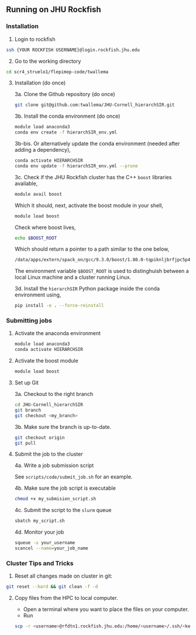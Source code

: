 ## Running on JHU Rockfish

### Installation 

1. Login to rockfish

```bash
ssh {YOUR ROCKFISH USERNAME}@login.rockfish.jhu.edu
```

2. Go to the working directory

```bash
cd scr4_struelo1/flepimop-code/twallema
```

3. Installation (do once)

    3a. Clone the Github repository (do once)

    ```bash
    git clone git@github.com:twallema/JHU-Cornell_hierarchSIR.git
    ```

    3b. Install the conda environment (do once)

    ```bash
    module load anaconda3
    conda env create -f hierarchSIR_env.yml
    ```

    3b-bis. Or alternatively update the conda environment (needed after adding a dependency),

    ```bash
    conda activate HIERARCHSIR
    conda env update -f hierarchSIR_env.yml --prune
    ```

    3c. Check if the JHU Rockfish cluster has the C++ `boost` libraries available,

    ```bash
    module avail boost
    ```

    Which it should, next, activate the boost module in your shell,

    ```bash
    module load boost
    ```

    Check where boost lives,

    ```bash
    echo $BOOST_ROOT
    ```

    Which should return a pointer to a path similar to the one below,

    ```bash
    /data/apps/extern/spack_on/gcc/9.3.0/boost/1.80.0-tqpiknljbrfjpc5p4axtn67oo74gitiu
    ```

    The environment variable `$BOOST_ROOT` is used to distinghuish between a local Linux machine and a cluster running Linux.

    3d. Install the `hierarchSIR` Python package inside the conda environment using,

    ```bash
    pip install -e . --force-reinstall
    ```

### Submitting jobs

1. Activate the anaconda environment

    ```bash
    module load anaconda3
    conda activate HIERARCHSIR
    ```

2. Activate the boost module

    ```bash
    module load boost
    ```

3. Set up Git

    3a. Checkout to the right branch

    ```bash
    cd JHU-Cornell_hierarchSIR
    git branch 
    git checkout <my_branch>
    ```

    3b. Make sure the branch is up-to-date.

    ```bash
    git checkout origin
    git pull
    ```

4. Submit the job to the cluster

    4a. Write a job submission script

    See `scripts/code/submit_job.sh` for an example.

    4b. Make sure the job script is executable

    ```bash
    chmod +x my_submision_script.sh
    ```

    4c. Submit the script to the `slurm` queue

    ```bash
    sbatch my_script.sh
    ```

    4d. Monitor your job

    ```bash
    squeue -u your_username
    scancel --name=your_job_name
    ```

### Cluster Tips and Tricks

1. Reset all changes made on cluster in git:

```bash
git reset --hard && git clean -f -d
```

2. Copy files from the HPC to local computer.

    - Open a terminal where you want to place the files on your computer.
    - Run

    ```bash
    scp -r <username>@rfdtn1.rockfish.jhu.edu:/home/<username>/.ssh/<key_name.pub> .
    ```
